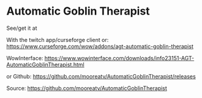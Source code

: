 # Automatic Goblin Therapist

See/get it at

With the twitch app/curseforge client or:
https://www.curseforge.com/wow/addons/agt-automatic-goblin-therapist

WowInterface:
https://www.wowinterface.com/downloads/info23151-AGT-AutomaticGoblinTherapist.html

or Github:
https://github.com/mooreatv/AutomaticGoblinTherapist/releases

Source:
https://github.com/mooreatv/AutomaticGoblinTherapist
